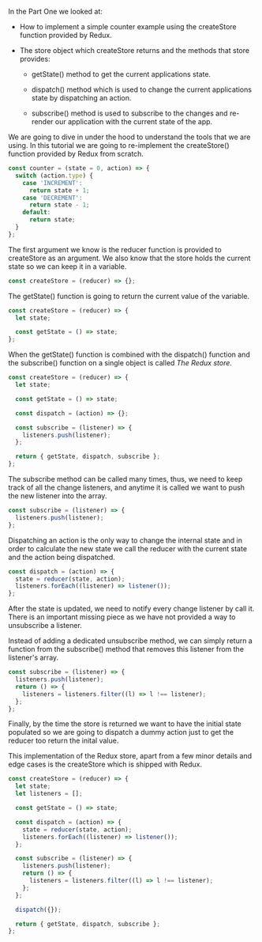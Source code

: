 In the Part One we looked at:

- How to implement a simple counter example using the createStore function provided by Redux.

- The store object which createStore returns and the methods that store provides:

  - getState() method to get the current applications state.

  - dispatch() method which is used to change the current applications state by dispatching an action.

  - subscribe() method is used to subscribe to the changes and re-render our application with the current state of the app.

We are going to dive in under the hood to understand the tools that we are using. In this tutorial we are going to re-implement the createStore() function provided by Redux from scratch.

```js
const counter = (state = 0, action) => {
  switch (action.type) {
    case 'INCREMENT':
      return state + 1;
    case 'DECREMENT':
      return state - 1;
    default:
      return state;
  }
};
```

The first argument we know is the reducer function is provided to createStore as an argument. We also know that the store holds the current state so we can keep it in a variable.

```js
const createStore = (reducer) => {};
```

The getState() function is going to return the current value of the variable.

```js
const createStore = (reducer) => {
  let state;

  const getState = () => state;
};
```

When the getState() function is combined with the dispatch() function and the subscribe() function on a single object is called _The Redux store_.

```js
const createStore = (reducer) => {
  let state;

  const getState = () => state;

  const dispatch = (action) => {};

  const subscribe = (listener) => {
    listeners.push(listener);
  };

  return { getState, dispatch, subscribe };
};
```

The subscribe method can be called many times, thus, we need to keep track of all the change listeners, and anytime it is called we want to push the new listener into the array.

```js
const subscribe = (listener) => {
  listeners.push(listener);
};
```

Dispatching an action is the only way to change the internal state and in order to calculate the new state we call the reducer with the current state and the action being dispatched.

```js
const dispatch = (action) => {
  state = reducer(state, action);
  listeners.forEach((listener) => listener());
};
```

After the state is updated, we need to notify every change listener by call it. There is an important missing piece as we have not provided a way to unsubscribe a listener.

Instead of adding a dedicated unsubscribe method, we can simply return a function from the subscribe() method that removes this listener from the listener's array.

```js
const subscribe = (listener) => {
  listeners.push(listener);
  return () => {
    listeners = listeners.filter((l) => l !== listener);
  };
};
```

Finally, by the time the store is returned we want to have the initial state populated so we are going to dispatch a dummy action just to get the reducer too return the inital value.

This implementation of the Redux store, apart from a few minor details and edge cases is the createStore which is shipped with Redux.

```js
const createStore = (reducer) => {
  let state;
  let listeners = [];

  const getState = () => state;

  const dispatch = (action) => {
    state = reducer(state, action);
    listeners.forEach((listener) => listener());
  };

  const subscribe = (listener) => {
    listeners.push(listener);
    return () => {
      listeners = listeners.filter((l) => l !== listener);
    };
  };

  dispatch({});

  return { getState, dispatch, subscribe };
};
```
